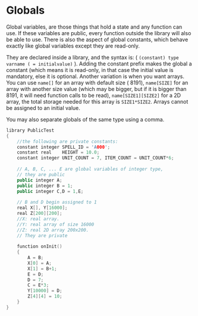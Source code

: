 # Globals

Global variables, are those things that hold a state and any function can use. If these variables are public, every
function outside the library will also be able to use. There is also the aspect of global constants, which behave
exactly like global variables except they are read-only.

They are declared inside a library, and the syntax is: ( `(constant) type varname ( = initialvalue)` ). Adding the
constant prefix makes the global a constant (which means it is read-only, in that case the initial value is mandatory,
else it is optional. Another variation is when you want arrays. You can use `name[]` for an array with default size (
8191), `name[SIZE]` for an array with another size value (which may be bigger, but if it is bigger than 8191, it will
need
function calls to be read), `name[SIZE1][SIZE2]` for a 2D array, the total storage needed for this array is
`SIZE1*SIZE2`.
Arrays cannot be assigned to an initial value.

You may also separate globals of the same type using a comma.

```C++
library PublicTest
{
    //the following are private constants:
    constant integer SPELL_ID = 'A000';
    constant real    HEIGHT = 10.0;
    constant integer UNIT_COUNT = 7, ITEM_COUNT = UNIT_COUNT*6;
    
    // A, B, C, ... E are global variables of integer type,
    // they are public
    public integer A;
    public integer B = 1;
    public integer C,D = 1,E;
    
    // B and D begin assigned to 1
    real X[], Y[16000];
    real Z[200][200];
    //X: real array.
    //Y: real array of size 16000
    //Z: real 2D array 200x200.
    // They are private
    
    function onInit()
    {
        A = B;
        X[0] = A;
        X[1] = B+1;
        E = D;
        D = 7;
        C = E*3;
        Y[10000] = D;
        Z[4][4] = 10;
    }
}
```
